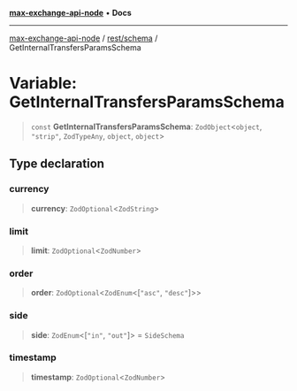[**max-exchange-api-node**](../../../README.md) • **Docs**

***

[max-exchange-api-node](../../../modules.md) / [rest/schema](../README.md) / GetInternalTransfersParamsSchema

# Variable: GetInternalTransfersParamsSchema

> `const` **GetInternalTransfersParamsSchema**: `ZodObject`\<`object`, `"strip"`, `ZodTypeAny`, `object`, `object`\>

## Type declaration

### currency

> **currency**: `ZodOptional`\<`ZodString`\>

### limit

> **limit**: `ZodOptional`\<`ZodNumber`\>

### order

> **order**: `ZodOptional`\<`ZodEnum`\<[`"asc"`, `"desc"`]\>\>

### side

> **side**: `ZodEnum`\<[`"in"`, `"out"`]\> = `SideSchema`

### timestamp

> **timestamp**: `ZodOptional`\<`ZodNumber`\>
